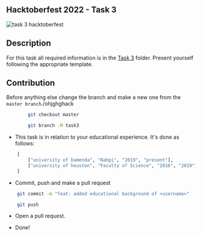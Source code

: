 ## Hacktoberfest 2022 - Task 3

![task 3 hacktoberfest](https://i.ibb.co/5rTQYrP/Ephoto360-com-1633226aa52afb-1.jpg)

## Description

For this task all required information is in the [Task 3](Task3) folder. Present yourself following the appropriate template.

## Contribution

Before anything else change the branch and make a new one from the `master branch`./ohjghghack
```bash
        git checkout master

        git branch -M task3
 ```
- This task is in relation to your educational experience. It's done as follows:
```python
    [
        ["university of bamenda", "Nahpi", "2019", "present"],
        ["university of houston", "Faculty of Science", "2016", "2019"],
    ]
```
- Commit, push and make a pull request
```bash
    git commit -m "feat: added educational background of <username>"

    git push
```

- Open a pull request.

- Done!
